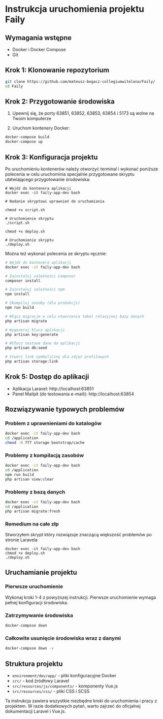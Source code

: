 # Instrukcja uruchomienia projektu Faily

## Wymagania wstępne
- Docker i Docker Compose
- Git

## Krok 1: Klonowanie repozytorium
```bash
git clone https://github.com/mateusz-bogacz-collegiumwitelona/Faily/
cd Faily
```

## Krok 2: Przygotowanie środowiska
1. Upewnij się, że porty 63851, 63852, 63853, 63854 i 5173 są wolne na Twoim komputerze

2. Uruchom kontenery Docker:
```bash
docker-compose build 
docker-compose up 
```

## Krok 3: Konfiguracja projektu
Po uruchomieniu kontenerów należy otworzyć terminal i wykonać poniższe polecenia w celu uruchominia specjalnie przygotowane skryptu ułatwiającego przygotowanie środowiska:

```shell
# Wejdź do kontenera aplikacji
docker exec -it faily-app-dev bash

# Nadanie skryptowi uprawnień do uruchamiania

chmod +x script.sh

# Uruchomienie skryptu
./script.sh 

chmod +x deploy.sh

# Uruchomienie skryptu
./deploy.sh 

```

Można też wykonać polecenia ze skryptu ręcznie:

```bash
# Wejdź do kontenera aplikacji
docker exec -it faily-app-dev bash

# Zainstaluj zależności Composer
composer install

# Zainstaluj zależności npm
npm install

# Skompiluj zasoby (dla produkcji)
npm run build

# Włącz migracje w celu utworzenia tabel relacyjnej bazy danych
php artisan migrate

# Wygeneruj klucz aplikacji 
php artisan key:generate

# Wtłocz testowe dane do aplikacji
php artisan db:seed

# Stwórz link symboliczny dla zdjęć profilowych
php artisan storage:link
```

## Krok 5: Dostęp do aplikacji
- Aplikacja Laravel: http://localhost:63851
- Panel Mailpit (do testowania e-maili): http://localhost:63854

## Rozwiązywanie typowych problemów

### Problem z uprawnieniami do katalogów
```bash
docker exec -it faily-app-dev bash
cd /application
chmod -R 777 storage bootstrap/cache
```

### Problemy z kompilacją zasobów
```bash
docker exec -it faily-app-dev bash
cd /application
npm run build
php artisan view:clear
```

### Problemy z bazą danych
```bash
docker exec -it faily-app-dev bash
cd /application
php artisan migrate:fresh
```

### Remedium na całe złp
Stworzyłem skrypt który rozwiązuje znaczącą większość problemów po stronie Laravela
```shell
docker exec -it faily-app-dev bash
chmod +x deploy.sh
./deploy.sh 
```

## Uruchamianie projektu

### Pierwsze uruchomienie
Wykonaj kroki 1-4 z powyższej instrukcji. Pierwsze uruchomienie wymaga pełnej konfiguracji środowiska.

### Zatrzymywanie środowiska
```bash
docker-compose down
```

### Całkowite usunięcie środowiska wraz z danymi
```bash
docker-compose down -v
```

## Struktura projektu
- `environment/dev/app/` - pliki konfiguracyjne Docker
- `src/` - kod źródłowy Laravel
- `src/resources/js/components/` - komponenty Vue.js
- `src/resources/css/` - pliki CSS i SCSS

Ta instrukcja zawiera wszystkie niezbędne kroki do uruchomienia i pracy z projektem. W razie dodatkowych pytań, warto zajrzeć do oficjalnej dokumentacji Laravel i Vue.js.